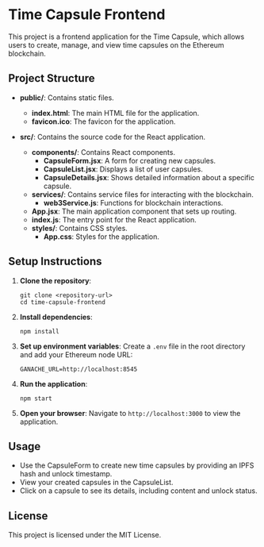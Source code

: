 # Time Capsule Frontend

This project is a frontend application for the Time Capsule, which allows users to create, manage, and view time capsules on the Ethereum blockchain.

## Project Structure

- **public/**: Contains static files.
  - **index.html**: The main HTML file for the application.
  - **favicon.ico**: The favicon for the application.

- **src/**: Contains the source code for the React application.
  - **components/**: Contains React components.
    - **CapsuleForm.jsx**: A form for creating new capsules.
    - **CapsuleList.jsx**: Displays a list of user capsules.
    - **CapsuleDetails.jsx**: Shows detailed information about a specific capsule.
  - **services/**: Contains service files for interacting with the blockchain.
    - **web3Service.js**: Functions for blockchain interactions.
  - **App.jsx**: The main application component that sets up routing.
  - **index.js**: The entry point for the React application.
  - **styles/**: Contains CSS styles.
    - **App.css**: Styles for the application.

## Setup Instructions

1. **Clone the repository**:
   ```
   git clone <repository-url>
   cd time-capsule-frontend
   ```

2. **Install dependencies**:
   ```
   npm install
   ```

3. **Set up environment variables**:
   Create a `.env` file in the root directory and add your Ethereum node URL:
   ```
   GANACHE_URL=http://localhost:8545
   ```

4. **Run the application**:
   ```
   npm start
   ```

5. **Open your browser**:
   Navigate to `http://localhost:3000` to view the application.

## Usage

- Use the CapsuleForm to create new time capsules by providing an IPFS hash and unlock timestamp.
- View your created capsules in the CapsuleList.
- Click on a capsule to see its details, including content and unlock status.

## License

This project is licensed under the MIT License.